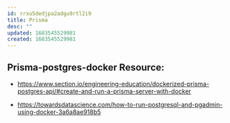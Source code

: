 ```yaml
---
id: rrxu5dedjpa2adgu9rtl2i9
title: Prisma
desc: ""
updated: 1683545529981
created: 1683545529981
---
```


## Prisma-postgres-docker Resource:

- https://www.section.io/engineering-education/dockerized-prisma-postgres-api/#create-and-run-a-prisma-server-with-docker

- https://towardsdatascience.com/how-to-run-postgresql-and-pgadmin-using-docker-3a6a8ae918b5
